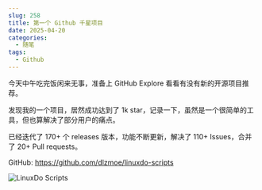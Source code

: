 ```yaml
---
slug: 258
title: 第一个 Github 千星项目
date: 2025-04-20
categories: 
  - 随笔
tags: 
  - Github
---
```


今天中午吃完饭闲来无事，准备上 GitHub Explore 看看有没有新的开源项目推荐。

发现我的一个项目，居然成功达到了 1k star，记录一下，虽然是一个很简单的工具，但也算解决了部分用户的痛点。

已经迭代了 170+ 个 releases 版本，功能不断更新，解决了 110+ Issues，合并了 20+ Pull requests。

GitHub: https://github.com/dlzmoe/linuxdo-scripts

![LinuxDo Scripts](https://imgurl.zishu.me/2025/04/1745136346471.webp)
